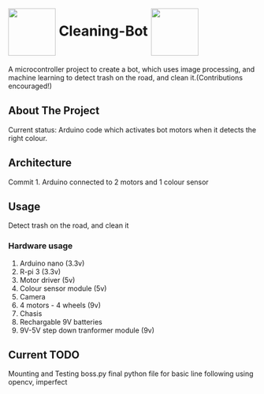 <h1>
	<img src="arduino.jpg" width="96" height="96" align="center">
 	Cleaning-Bot
	<img src="rpi.jpg" width="96" height="96" align="center">
</h1>

A microcontroller project to create a bot, which uses image processing, and machine learning to detect trash on the road, and clean it.(Contributions encouraged!)

## About The Project

Current status: Arduino code which activates bot motors when it detects the right colour.

## Architecture
Commit 1. Arduino connected to 2 motors and 1 colour sensor


## Usage
Detect trash on the road, and clean it


### Hardware usage
1. Arduino nano (3.3v)
2. R-pi 3 (3.3v)
3. Motor driver (5v)
4. Colour sensor module (5v)
5. Camera
6. 4 motors - 4 wheels (9v)
7. Chasis
8. Rechargable 9V batteries
9. 9V-5V step down tranformer module (9v)

## Current TODO

Mounting and Testing
 boss.py final python file for basic line following using opencv, imperfect